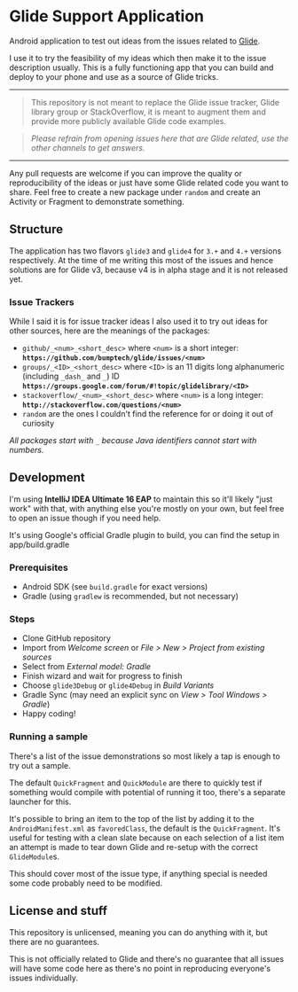 # Glide Support Application

Android application to test out ideas from the issues related to [Glide](https://github.com/bumptech/glide).

I use it to try the feasibility of my ideas which then make it to the issue description usually.
This is a fully functioning app that you can build and deploy to your phone and use as a source of Glide tricks.

---

> This repository is not meant to replace the Glide issue tracker, Glide library group or StackOverflow, it is meant to augment them and provide more publicly available Glide code examples.

> *Please refrain from opening issues here that are Glide related, use the other channels to get answers.*

---

Any pull requests are welcome if you can improve the quality or reproducibility of the ideas or just have some Glide related code you want to share. Feel free to create a new package under `random` and create an Activity or Fragment to demonstrate something.


## Structure

The application has two flavors `glide3` and `glide4` for `3.+` and `4.+` versions respectively. At the time of me writing this most of the issues and hence solutions are for Glide v3, because v4 is in alpha stage and it is not released yet.


### Issue Trackers
While I said it is for issue tracker ideas I also used it to try out ideas for other sources, here are the meanings of the packages:
 * `github/_<num>_<short_desc>` where `<num>` is a short integer:  
   **`https://github.com/bumptech/glide/issues/<num>`**
 * `groups/_<ID>_<short_desc>` where `<ID>` is an 11 digits long alphanumeric (including `_dash_` and `_`) ID  
   **`https://groups.google.com/forum/#!topic/glidelibrary/<ID>`**
 * `stackoverflow/_<num>_<short_desc>` where `<num>` is a long integer:  
   **`http://stackoverflow.com/questions/<num>`**
 * `random` are the ones I couldn't find the reference for or doing it out of curiosity

*All packages start with `_` because Java identifiers cannot start with numbers.*


## Development

I'm using **IntelliJ IDEA Ultimate 16 EAP** to maintain this so it'll likely "just work" with that, with anything else you're mostly on your own, but feel free to open an issue though if you need help.

It's using Google's official Gradle plugin to build, you can find the setup in app/build.gradle


### Prerequisites
 * Android SDK (see `build.gradle` for exact versions)
 * Gradle (using `gradlew` is recommended, but not necessary)


### Steps
 * Clone GitHub repository
 * Import from *Welcome screen* or *File > New > Project from existing sources*
 * Select from *External model: Gradle*
 * Finish wizard and wait for progress to finish
 * Choose `glide3Debug` or `glide4Debug` in *Build Variants*
 * Gradle Sync (may need an explicit sync on *View > Tool Windows > Gradle*)
 * Happy coding!


### Running a sample

There's a list of the issue demonstrations so most likely a tap is enough to try out a sample. 

The default `QuickFragment` and `QuickModule` are there to quickly test if something would compile with potential of running it too, there's a separate launcher for this.

It's possible to bring an item to the top of the list by adding it to the `AndroidManifest.xml` as `favoredClass`, the default is the `QuickFragment`. It's useful for testing with a clean slate because on each selection of a list item an attempt is made to tear down Glide and re-setup with the correct `GlideModule`s.

This should cover most of the issue type, if anything special is needed some code probably need to be modified.

## License and stuff

This repository is unlicensed, meaning you can do anything with it, but there are no guarantees.

This is not officially related to Glide and there's no guarantee that all issues will have some code here as there's no point in reproducing everyone's issues individually.
